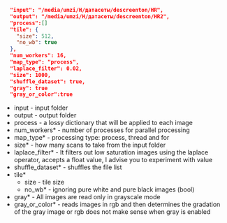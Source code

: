 ```json 
  "input": "/media/umzi/H/датасеты/descreenton/HR",
  "output": "/media/umzi/H/датасеты/descreenton/HR2",
  "process":[]
  "tile": {
    "size": 512,
    "no_wb": true
  },
  "num_workers": 16,
  "map_type": "process",
  "laplace_filter": 0.02,
  "size": 1000,
  "shuffle_dataset": true,
  "gray": true
  "gray_or_color":true
```
- input - input folder
- output - output folder
- process - a lossy dictionary that will be applied to each image
- num_workers* - number of processes for parallel processing
- map_type* - processing type: process, thread and for
- size* - how many scans to take from the input folder 
- laplace_filter* - It filters out low saturation images using the laplace operator, accepts a float value, I advise you to experiment with value
- shuffle_dataset* - shuffles the file list
- tile*  
  - size - tile size
  - no_wb* - ignoring pure white and pure black images (bool)
- gray* - All images are read only in grayscale mode
- gray_or_color* - reads images in rgb and then determines the gradation of the gray image or rgb does not make sense when gray is enabled
